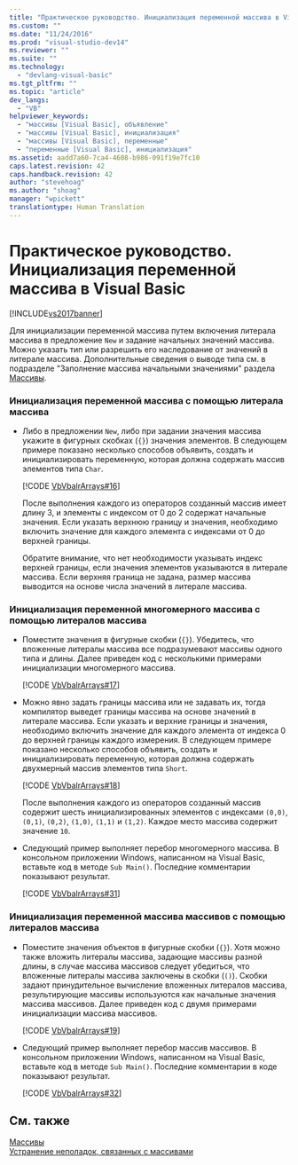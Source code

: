 ```yaml
---
title: "Практическое руководство. Инициализация переменной массива в Visual Basic | Microsoft Docs"
ms.custom: ""
ms.date: "11/24/2016"
ms.prod: "visual-studio-dev14"
ms.reviewer: ""
ms.suite: ""
ms.technology: 
  - "devlang-visual-basic"
ms.tgt_pltfrm: ""
ms.topic: "article"
dev_langs: 
  - "VB"
helpviewer_keywords: 
  - "массивы [Visual Basic], объявление"
  - "массивы [Visual Basic], инициализация"
  - "массивы [Visual Basic], переменные"
  - "переменные [Visual Basic], инициализация"
ms.assetid: aadd7a60-7ca4-4608-b986-091f19e7fc10
caps.latest.revision: 42
caps.handback.revision: 42
author: "stevehoag"
ms.author: "shoag"
manager: "wpickett"
translationtype: Human Translation
---
```

# Практическое руководство. Инициализация переменной массива в Visual Basic
[!INCLUDE[vs2017banner](../../../../csharp/includes/vs2017banner.md)]

Для инициализации переменной массива путем включения литерала массива в предложение `New` и задание начальных значений массива.  Можно указать тип или разрешить его наследование от значений в литерале массива.  Дополнительные сведения о выводе типа см. в подразделе "Заполнение массива начальными значениями" раздела [Массивы](../../../../visual-basic/programming-guide/language-features/arrays/index.md).  
  
### Инициализация переменной массива с помощью литерала массива  
  
-   Либо в предложении `New`, либо при задании значения массива укажите в фигурных скобках \(`{}`\) значения элементов.  В следующем примере показано несколько способов объявить, создать и инициализировать переменную, которая должна содержать массив элементов типа `Char`.  
  
     [!CODE [VbVbalrArrays#16](../CodeSnippet/VS_Snippets_VBCSharp/VbVbalrArrays#16)]  
  
     После выполнения каждого из операторов созданный массив имеет длину 3, и элементы с индексом от 0 до 2 содержат начальные значения.  Если указать верхнюю границу и значения, необходимо включить значение для каждого элемента с индексами от 0 до верхней границы.  
  
     Обратите внимание, что нет необходимости указывать индекс верхней границы, если значения элементов указываются в литерале массива.  Если верхняя граница не задана, размер массива выводится на основе числа значений в литерале массива.  
  
### Инициализация переменной многомерного массива с помощью литералов массива  
  
-   Поместите значения в фигурные скобки \(`{}`\).  Убедитесь, что вложенные литералы массива все подразумевают массивы одного типа и длины.  Далее приведен код с несколькими примерами инициализации многомерного массива.  
  
     [!CODE [VbVbalrArrays#17](../CodeSnippet/VS_Snippets_VBCSharp/VbVbalrArrays#17)]  
  
-   Можно явно задать границы массива или не задавать их, тогда компилятор выведет границы массива на основе значений в литерале массива.  Если указать и верхние границы и значения, необходимо включить значение для каждого элемента от индекса 0 до верхней границы каждого измерения.  В следующем примере показано несколько способов объявить, создать и инициализировать переменную, которая должна содержать двухмерный массив элементов типа `Short`.  
  
     [!CODE [VbVbalrArrays#18](../CodeSnippet/VS_Snippets_VBCSharp/VbVbalrArrays#18)]  
  
     После выполнения каждого из операторов созданный массив содержит шесть инициализированных элементов с индексами `(0,0)`, `(0,1)`, `(0,2)`, `(1,0)`, `(1,1)` и `(1,2)`.  Каждое место массива содержит значение `10`.  
  
-   Следующий пример выполняет перебор многомерного массива.  В консольном приложении Windows, написанном на Visual Basic, вставьте код в методе `Sub Main()`.  Последние комментарии показывают результат.  
  
     [!CODE [VbVbalrArrays#31](../CodeSnippet/VS_Snippets_VBCSharp/VbVbalrArrays#31)]  
  
### Инициализация переменной массива массивов с помощью литералов массива  
  
-   Поместите значения объектов в фигурные скобки \(`{}`\).  Хотя можно также вложить литералы массива, задающие массивы разной длины, в случае массива массивов следует убедиться, что вложенные литералы массива заключены в скобки \(`()`\).  Скобки задают принудительное вычисление вложенных литералов массива, результирующие массивы используются как начальные значения массива массивов.  Далее приведен код с двумя примерами инициализации массива массивов.  
  
     [!CODE [VbVbalrArrays#19](../CodeSnippet/VS_Snippets_VBCSharp/VbVbalrArrays#19)]  
  
-   Следующий пример выполняет перебор массив массивов.  В консольном приложении Windows, написанном на Visual Basic, вставьте код в методе `Sub Main()`.  Последние комментарии в коде показывают результат.  
  
     [!CODE [VbVbalrArrays#32](../CodeSnippet/VS_Snippets_VBCSharp/VbVbalrArrays#32)]  
  
## См. также  
 [Массивы](../../../../visual-basic/programming-guide/language-features/arrays/index.md)   
 [Устранение неполадок, связанных с массивами](../../../../visual-basic/programming-guide/language-features/arrays/troubleshooting-arrays.md)
